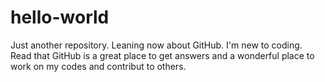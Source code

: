# hello-world
Just another repository. Leaning now about GitHub.
I'm new to coding. Read that GitHub is a great place to get answers 
and a wonderful place to work on my codes and contribut to others. 
